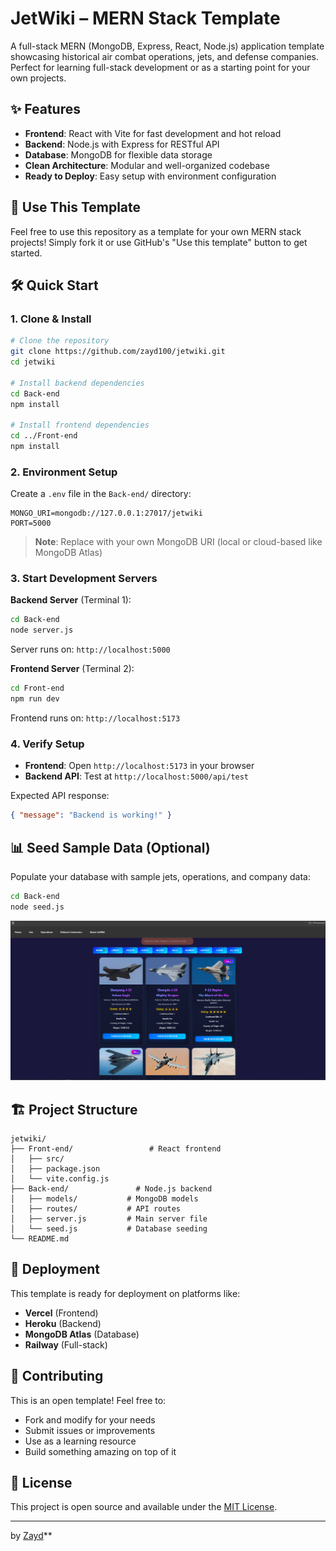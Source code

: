 # JetWiki – MERN Stack Template

A full-stack MERN (MongoDB, Express, React, Node.js) application template showcasing historical air combat operations, jets, and defense companies. Perfect for learning full-stack development or as a starting point for your own projects.

## ✨ Features

- **Frontend**: React with Vite for fast development and hot reload
- **Backend**: Node.js with Express for RESTful API
- **Database**: MongoDB for flexible data storage
- **Clean Architecture**: Modular and well-organized codebase
- **Ready to Deploy**: Easy setup with environment configuration

## 🚀 Use This Template

Feel free to use this repository as a template for your own MERN stack projects! Simply fork it or use GitHub's "Use this template" button to get started.

## 🛠️ Quick Start

### 1. Clone & Install

```bash
# Clone the repository
git clone https://github.com/zayd100/jetwiki.git
cd jetwiki

# Install backend dependencies
cd Back-end
npm install

# Install frontend dependencies
cd ../Front-end
npm install
```

### 2. Environment Setup

Create a `.env` file in the `Back-end/` directory:

```env
MONGO_URI=mongodb://127.0.0.1:27017/jetwiki
PORT=5000
```

> **Note**: Replace with your own MongoDB URI (local or cloud-based like MongoDB Atlas)

### 3. Start Development Servers

**Backend Server** (Terminal 1):
```bash
cd Back-end
node server.js
```
Server runs on: `http://localhost:5000`

**Frontend Server** (Terminal 2):
```bash
cd Front-end
npm run dev
```
Frontend runs on: `http://localhost:5173`

### 4. Verify Setup

- **Frontend**: Open `http://localhost:5173` in your browser
- **Backend API**: Test at `http://localhost:5000/api/test`

Expected API response:
```json
{ "message": "Backend is working!" }
```

## 📊 Seed Sample Data (Optional)

Populate your database with sample jets, operations, and company data:

```bash
cd Back-end
node seed.js
```
![jw](jetwiki.png)

## 🏗️ Project Structure

```
jetwiki/
├── Front-end/                 # React frontend
│   ├── src/
│   ├── package.json
│   └── vite.config.js
├── Back-end/               # Node.js backend
│   ├── models/           # MongoDB models
│   ├── routes/           # API routes
│   ├── server.js         # Main server file
│   └── seed.js           # Database seeding
└── README.md
```

## 🚀 Deployment

This template is ready for deployment on platforms like:
- **Vercel** (Frontend)
- **Heroku** (Backend)
- **MongoDB Atlas** (Database)
- **Railway** (Full-stack)

## 🤝 Contributing

This is an open template! Feel free to:
- Fork and modify for your needs
- Submit issues or improvements
- Use as a learning resource
- Build something amazing on top of it

## 📝 License

This project is open source and available under the [MIT License](LICENSE).

---

 by [Zayd](https://github.com/zayd100)**

